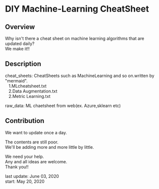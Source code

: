 # DIY Machine-Learning CheatSheet

## Overview
Why isn't there a cheat sheet on machine learning algorithms that are updated daily?  
We make it!!

## Description
cheat_sheets: CheatSheets such as MachineLearning and so on.written by "mermaid".  
&nbsp;&nbsp;&nbsp;1.MLcheatsheet.txt  
&nbsp;&nbsp;&nbsp;2.Data Augmentation.txt  
&nbsp;&nbsp;&nbsp;2.Metric Learning.txt
  
raw_data:  ML chaetsheet from web(ex. Azure,sklearn etc)

## Contribution
We want to update once a day.

The contents are still poor.   
We'll be adding more and more little by little.

We need your help.  
Any and all ideas are welcome.  
Thank you!!

last update: June 03, 2020  
start: May 20, 2020
